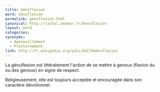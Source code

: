 ```yaml
---
title: Génuflexion
word: Génuflexion
permalink: genuflexion.html
canonical: http://lachal.neamar.fr/Genuflexion
layout: word
categories:
synonyms:
  - Agenouillement
  - Prosternement.
link: http://fr.wikipedia.org/wiki/G%C3%A9nuflexion
---
```


La génuflexion est littéralement l'action de se mettre à genoux (flexion du ou des genoux) en signe de respect.

Religieusement, elle est toujours acceptée et encouragée dans son caractère dévotionnel.


